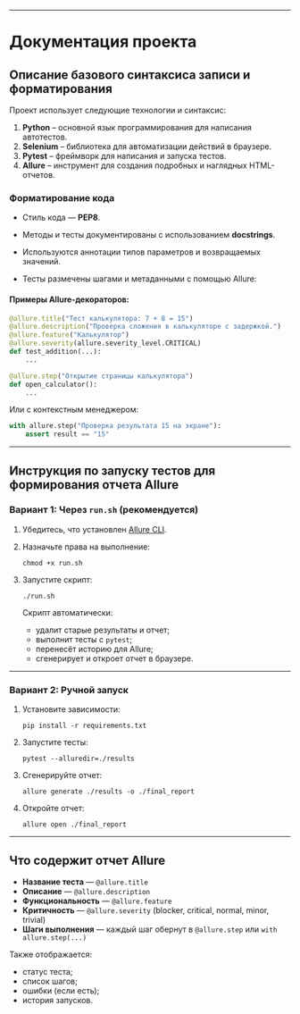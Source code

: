 
---
# Документация проекта

## Описание базового синтаксиса записи и форматирования

Проект использует следующие технологии и синтаксис:

1. **Python** – основной язык программирования для написания автотестов.
2. **Selenium** – библиотека для автоматизации действий в браузере.
3. **Pytest** – фреймворк для написания и запуска тестов.
4. **Allure** – инструмент для создания подробных и наглядных HTML-отчетов.

### Форматирование кода

* Стиль кода — **PEP8**.
* Методы и тесты документированы с использованием **docstrings**.
* Используются аннотации типов параметров и возвращаемых значений.

* Тесты размечены шагами и метаданными с помощью Allure:

#### Примеры Allure-декораторов:

```python
@allure.title("Тест калькулятора: 7 + 8 = 15")
@allure.description("Проверка сложения в калькуляторе с задержкой.")
@allure.feature("Калькулятор")
@allure.severity(allure.severity_level.CRITICAL)
def test_addition(...):
    ...
```

```python
@allure.step("Открытие страницы калькулятора")
def open_calculator():
    ...
```

Или с контекстным менеджером:

```python
with allure.step("Проверка результата 15 на экране"):
    assert result == "15"
```

---

## Инструкция по запуску тестов для формирования отчета Allure

### Вариант 1: Через `run.sh` (рекомендуется)

1. Убедитесь, что установлен [Allure CLI](https://docs.qameta.io/allure/#_installing_a_commandline).

2. Назначьте права на выполнение:

   ```
   chmod +x run.sh
   ```

3. Запустите скрипт:

   ```
   ./run.sh
   ```

   Скрипт автоматически:

   * удалит старые результаты и отчет;
   * выполнит тесты с `pytest`;
   * перенесёт историю для Allure;
   * сгенерирует и откроет отчет в браузере.

---

### Вариант 2: Ручной запуск

1. Установите зависимости:

   ```
   pip install -r requirements.txt
   ```

2. Запустите тесты:

   ```
   pytest --alluredir=./results
   ```

3. Сгенерируйте отчет:

   ```
   allure generate ./results -o ./final_report
   ```

4. Откройте отчет:

   ```
   allure open ./final_report
   ```

---

## Что содержит отчет Allure

* **Название теста** — `@allure.title`
* **Описание** — `@allure.description`
* **Функциональность** — `@allure.feature`
* **Критичность** — `@allure.severity` (blocker, critical, normal, minor, trivial)
* **Шаги выполнения** — каждый шаг обернут в `@allure.step` или `with allure.step(...)`

Также отображается:

* статус теста;
* список шагов;
* ошибки (если есть);
* история запусков.

